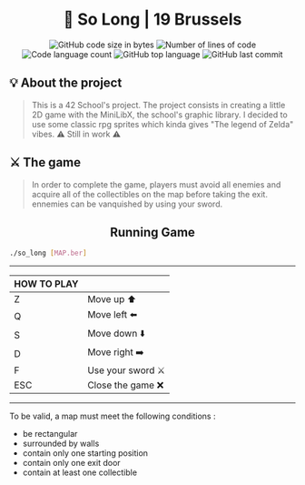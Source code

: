 <h1 align="center">
	📖 So Long | 19 Brussels
</h1>

<p align="center">
	<img alt="GitHub code size in bytes" src="https://img.shields.io/github/languages/code-size/DanNoKenshi/so_long?color=lightblue" />
	<img alt="Number of lines of code" src="https://img.shields.io/tokei/lines/github/DanNoKenshi/so_long?color=critical" />
	<img alt="Code language count" src="https://img.shields.io/github/languages/count/DanNoKenshi/so_long?color=yellow" />
	<img alt="GitHub top language" src="https://img.shields.io/github/languages/top/DanNoKenshi/so_long?color=blue" />
	<img alt="GitHub last commit" src="https://img.shields.io/github/last-commit/DanNoKenshi/so_long?color=green" />
</p>

## 💡 About the project

> This is a 42 School's project. The project consists in creating a little 2D game with the MiniLibX, the school's graphic library.
> I decided to use some classic rpg sprites which kinda gives "The legend of Zelda" vibes.
>⚠️ Still in work ⚠️

## ⚔️ The game
>In order to complete the game, players must avoid all enemies and acquire all of the collectibles on the map before taking the exit. ennemies can be vanquished by using your sword.

<h2 align="center">
	Running Game
</h2>

```bash
./so_long [MAP.ber]
```

------------

| HOW TO PLAY  |   |
| ------------ | ------------ |
|  Z | Move up ⬆️|
|  Q | Move left ⬅️|
|  S | Move down ⬇️|
|  D | Move right ➡️|
|  F | Use your sword ⚔️|
|  ESC | Close the game ❌|
------------
<p>
	To be valid, a map must meet the following conditions :
	<ul>
		<li>be rectangular</li>
		<li>surrounded by walls</li>
		<li>contain only one starting position</li>
		<li>contain only one exit door</li>
		<li>contain at least one collectible</li>
	</ul>
</p>
